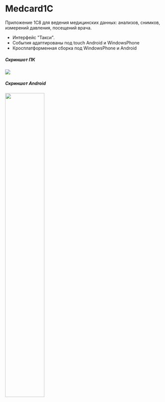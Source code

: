 # Medcard1C
Приложение 1С8 для ведения медицинских данных: анализов, снимков, измерений давления, посещений врача.
<p>
<ul>
<li>Интерфейс "Такси".</li> 
<li>События адаптированы под touch Android и WindowsPhone</li>
<li>Кросплатформенная сборка под WindowsPhone и Android</li>
</ul>
</p>

<h5>Скриншот ПК</h5>
<img src="https://github.com/mobiskif/Medcard1C/Medcard1C.png" />

<h5>Скриншот Android</h5>
<img src="https://github.com/mobiskif/Medcard1C/Screenshot.png" width="50%" />
